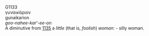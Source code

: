 <body>
  <p>G1133<br>  γυναικάριον  <br> gunaikarion  <br><i>goo-nahee-kar‘-ee-on </i><br>A diminutive from <a href="g1135.htm">1135</a>  a <i>little</i> (that is, <i>foolish</i>) <i>woman:</i> - silly woman.<br></p>
 </body>